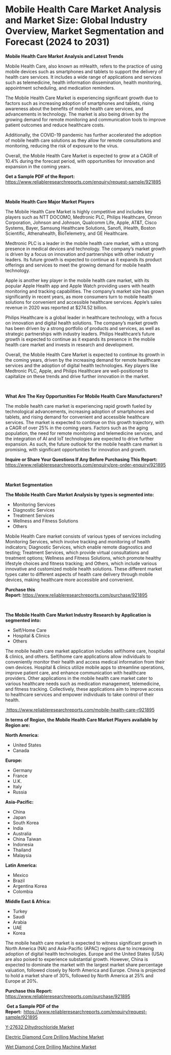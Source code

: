 <p><h1>Mobile Health Care Market Analysis and Market Size: Global Industry Overview, Market Segmentation and Forecast (2024 to 2031)</h1></p><p><strong>Mobile Health Care Market Analysis and Latest Trends</strong></p>
<p><p>Mobile Health Care, also known as mHealth, refers to the practice of using mobile devices such as smartphones and tablets to support the delivery of health care services. It includes a wide range of applications and services such as telemedicine, health information dissemination, health monitoring, appointment scheduling, and medication reminders.</p><p>The Mobile Health Care Market is experiencing significant growth due to factors such as increasing adoption of smartphones and tablets, rising awareness about the benefits of mobile health care services, and advancements in technology. The market is also being driven by the growing demand for remote monitoring and communication tools to improve patient outcomes and reduce healthcare costs.</p><p>Additionally, the COVID-19 pandemic has further accelerated the adoption of mobile health care solutions as they allow for remote consultations and monitoring, reducing the risk of exposure to the virus.</p><p>Overall, the Mobile Health Care Market is expected to grow at a CAGR of 10.4% during the forecast period, with opportunities for innovation and expansion in the coming years.</p></p>
<p><strong>Get a Sample PDF of the Report:&nbsp;</strong> <a href="https://www.reliableresearchreports.com/enquiry/request-sample/921895">https://www.reliableresearchreports.com/enquiry/request-sample/921895</a></p>
<p>&nbsp;</p>
<p><strong>Mobile Health Care Major Market Players</strong></p>
<p><p>The Mobile Health Care Market is highly competitive and includes key players such as NTT DOCOMO, Medtronic PLC, Philips Healthcare, Omron Corporation, Johnson and Johnson, Qualcomm Life, Apple, AT&T, Cisco Systems, Bayer, Samsung Healthcare Solutions, Sanofi, iHealth, Boston Scientific, Athenahealth, BioTelemetry, and GE Healthcare.</p><p>Medtronic PLC is a leader in the mobile health care market, with a strong presence in medical devices and technology. The company’s market growth is driven by a focus on innovation and partnerships with other industry leaders. Its future growth is expected to continue as it expands its product offerings and services to meet the growing demand for mobile health technology.</p><p>Apple is another key player in the mobile health care market, with its popular Apple Health app and Apple Watch providing users with health monitoring and tracking capabilities. The company’s market size has grown significantly in recent years, as more consumers turn to mobile health solutions for convenient and accessible healthcare services. Apple’s sales revenue in 2020 was reported at $274.52 billion.</p><p>Philips Healthcare is a global leader in healthcare technology, with a focus on innovation and digital health solutions. The company’s market growth has been driven by a strong portfolio of products and services, as well as strategic partnerships with industry leaders. Philips Healthcare’s future growth is expected to continue as it expands its presence in the mobile health care market and invests in research and development.</p><p>Overall, the Mobile Health Care Market is expected to continue its growth in the coming years, driven by the increasing demand for remote healthcare services and the adoption of digital health technologies. Key players like Medtronic PLC, Apple, and Philips Healthcare are well-positioned to capitalize on these trends and drive further innovation in the market.</p></p>
<p>&nbsp;</p>
<p><strong>What Are The Key Opportunities For Mobile Health Care Manufacturers?</strong></p>
<p><p>The mobile health care market is experiencing rapid growth fueled by technological advancements, increasing adoption of smartphones and tablets, and rising demand for convenient and accessible healthcare services. The market is expected to continue on this growth trajectory, with a CAGR of over 25% in the coming years. Factors such as the aging population, the need for remote monitoring and telemedicine services, and the integration of AI and IoT technologies are expected to drive further expansion. As such, the future outlook for the mobile health care market is promising, with significant opportunities for innovation and growth.</p></p>
<p><strong>Inquire or Share Your Questions If Any Before Purchasing This Report:</strong> <a href="https://www.reliableresearchreports.com/enquiry/pre-order-enquiry/921895">https://www.reliableresearchreports.com/enquiry/pre-order-enquiry/921895</a></p>
<p>&nbsp;</p>
<p><strong>Market Segmentation</strong></p>
<p><strong>The Mobile Health Care Market Analysis by types is segmented into:</strong></p>
<p><ul><li>Monitoring Services</li><li>Diagnostic Services</li><li>Treatment Services</li><li>Wellness and Fitness Solutions</li><li>Others</li></ul></p>
<p><p>Mobile Health Care market consists of various types of services including Monitoring Services, which involve tracking and monitoring of health indicators; Diagnostic Services, which enable remote diagnostics and testing; Treatment Services, which provide virtual consultations and treatment options; Wellness and Fitness Solutions, which promote healthy lifestyle choices and fitness tracking; and Others, which include various innovative and customized mobile health solutions. These different market types cater to different aspects of health care delivery through mobile devices, making healthcare more accessible and convenient.</p></p>
<p><strong>Purchase this Report:&nbsp;</strong><a href="https://www.reliableresearchreports.com/purchase/921895">https://www.reliableresearchreports.com/purchase/921895</a></p>
<p>&nbsp;</p>
<p><strong>The Mobile Health Care Market Industry Research by Application is segmented into:</strong></p>
<p><ul><li>Self/Home Care</li><li>Hospital & Clinics</li><li>Others</li></ul></p>
<p><p>The mobile health care market application includes self/home care, hospital & clinics, and others. Self/home care applications allow individuals to conveniently monitor their health and access medical information from their own devices. Hospital & clinics utilize mobile apps to streamline operations, improve patient care, and enhance communication with healthcare providers. Other applications in the mobile health care market cater to various healthcare needs such as medication management, telemedicine, and fitness tracking. Collectively, these applications aim to improve access to healthcare services and empower individuals to take control of their health.</p></p>
<p><a href="https://www.reliableresearchreports.com/mobile-health-care-r921895">&nbsp;https://www.reliableresearchreports.com/mobile-health-care-r921895</a></p>
<p><strong>In terms of Region, the Mobile Health Care Market Players available by Region are:</strong></p>
<p>
    <p> <strong> North America: </strong>
        <ul>
            <li>United States</li>
            <li>Canada</li>
        </ul>
        </p> 
    <p> <strong> Europe: </strong>
        <ul>
            <li>Germany</li>
            <li>France</li>
            <li>U.K.</li>
            <li>Italy</li>
            <li>Russia</li>
        </ul>
        </p> 
    <p> <strong> Asia-Pacific: </strong>
        <ul>
            <li>China</li>
            <li>Japan</li>
            <li>South Korea</li>
            <li>India</li>
            <li>Australia</li>
            <li>China Taiwan</li>
            <li>Indonesia</li>
            <li>Thailand</li>
            <li>Malaysia</li>
        </ul>
        </p> 
    <p> <strong> Latin America: </strong>
        <ul>
            <li>Mexico</li>
            <li>Brazil</li>
            <li>Argentina Korea</li>
            <li>Colombia</li>
        </ul>
        </p> 
    <p> <strong> Middle East & Africa: </strong>
        <ul>
            <li>Turkey</li>
            <li>Saudi</li>
            <li>Arabia</li>
            <li>UAE</li>
            <li>Korea</li>
        </ul>
    </p>
    </p>
<p><p>The mobile health care market is expected to witness significant growth in North America (NA) and Asia-Pacific (APAC) regions due to increasing adoption of digital health technologies. Europe and the United States (USA) are also poised to experience substantial growth. However, China is expected to dominate the market with the largest market share percentage valuation, followed closely by North America and Europe. China is projected to hold a market share of 30%, followed by North America at 25% and Europe at 20%.</p></p>
<p><strong>Purchase this Report: </strong><a href="https://www.reliableresearchreports.com/purchase/921895">https://www.reliableresearchreports.com/purchase/921895</a></p>
<p>&nbsp;<strong>Get a Sample PDF of the Report:&nbsp;&nbsp;</strong><a href="https://www.reliableresearchreports.com/enquiry/request-sample/921895">https://www.reliableresearchreports.com/enquiry/request-sample/921895</a></p>
<p><strong></strong></p>
<p><p><a href="https://view.publitas.com/reportprime-1/y-27632-dihydrochloride-market-size-growth-and-industry-analysis-by-market-segmentation-and-regional-insights-and-forecast-to-2031/">Y-27632 Dihydrochloride Market</a></p><p><a href="https://github.com/Alonsoolds3wq1d81czn8rbol/Market-Research-Report-List-3/blob/main/electric-diamond-core-drilling-machine-market.md">Electric Diamond Core Drilling Machine Market</a></p><p><a href="https://github.com/KeeganBarrows2023/Market-Research-Report-List-2/blob/main/wet-diamond-core-drilling-machine-market.md">Wet Diamond Core Drilling Machine Market</a></p></p>